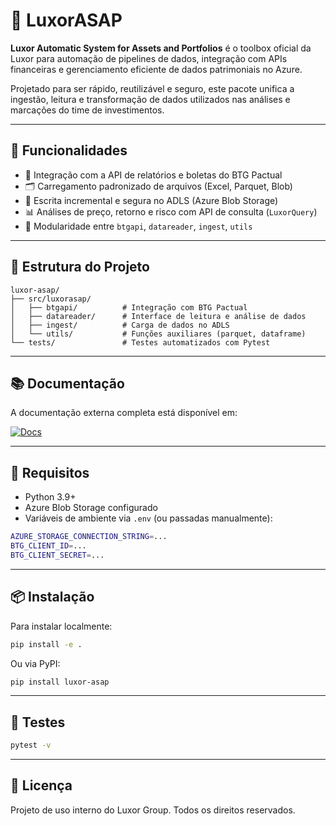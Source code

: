# 🧠 LuxorASAP

**Luxor Automatic System for Assets and Portfolios** é o toolbox oficial da Luxor para automação de pipelines de dados, integração com APIs financeiras e gerenciamento eficiente de dados patrimoniais no Azure.

Projetado para ser rápido, reutilizável e seguro, este pacote unifica a ingestão, leitura e transformação de dados utilizados nas análises e marcações do time de investimentos.

---

## 🚀 Funcionalidades

- 📡 Integração com a API de relatórios e boletas do BTG Pactual
- 🗂️ Carregamento padronizado de arquivos (Excel, Parquet, Blob)
- 💾 Escrita incremental e segura no ADLS (Azure Blob Storage)
- 📊 Análises de preço, retorno e risco com API de consulta (`LuxorQuery`)
- 🔗 Modularidade entre `btgapi`, `datareader`, `ingest`, `utils`

---

## 🧩 Estrutura do Projeto

```
luxor-asap/
├── src/luxorasap/
│   ├── btgapi/          # Integração com BTG Pactual
│   ├── datareader/      # Interface de leitura e análise de dados
│   ├── ingest/          # Carga de dados no ADLS
│   └── utils/           # Funções auxiliares (parquet, dataframe)
└── tests/               # Testes automatizados com Pytest
```

---

## 📚 Documentação

A documentação externa completa está disponível em:

[![Docs](https://img.shields.io/badge/docs-online-blue)](https://luxorinvestimentos.github.io/luxorasap-docs/)

---

## 🔧 Requisitos

- Python 3.9+
- Azure Blob Storage configurado
- Variáveis de ambiente via `.env` (ou passadas manualmente):

```bash
AZURE_STORAGE_CONNECTION_STRING=...
BTG_CLIENT_ID=...
BTG_CLIENT_SECRET=...
```

---

## 📦 Instalação

Para instalar localmente:

```bash
pip install -e .
```

Ou via PyPI:

```bash
pip install luxor-asap
```

---

## 🧪 Testes

```bash
pytest -v
```

---

## 📄 Licença

Projeto de uso interno do Luxor Group. Todos os direitos reservados.